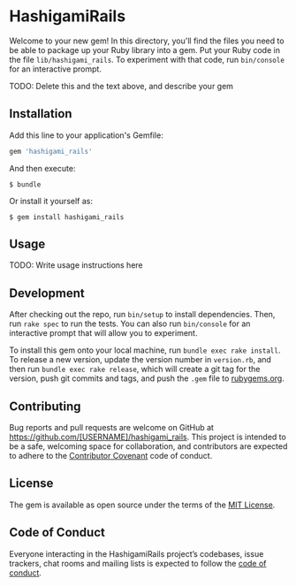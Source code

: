 # HashigamiRails

Welcome to your new gem! In this directory, you'll find the files you need to be able to package up your Ruby library into a gem. Put your Ruby code in the file `lib/hashigami_rails`. To experiment with that code, run `bin/console` for an interactive prompt.

TODO: Delete this and the text above, and describe your gem

## Installation

Add this line to your application's Gemfile:

```ruby
gem 'hashigami_rails'
```

And then execute:

    $ bundle

Or install it yourself as:

    $ gem install hashigami_rails

## Usage

TODO: Write usage instructions here

## Development

After checking out the repo, run `bin/setup` to install dependencies. Then, run `rake spec` to run the tests. You can also run `bin/console` for an interactive prompt that will allow you to experiment.

To install this gem onto your local machine, run `bundle exec rake install`. To release a new version, update the version number in `version.rb`, and then run `bundle exec rake release`, which will create a git tag for the version, push git commits and tags, and push the `.gem` file to [rubygems.org](https://rubygems.org).

## Contributing

Bug reports and pull requests are welcome on GitHub at https://github.com/[USERNAME]/hashigami_rails. This project is intended to be a safe, welcoming space for collaboration, and contributors are expected to adhere to the [Contributor Covenant](http://contributor-covenant.org) code of conduct.

## License

The gem is available as open source under the terms of the [MIT License](http://opensource.org/licenses/MIT).

## Code of Conduct

Everyone interacting in the HashigamiRails project’s codebases, issue trackers, chat rooms and mailing lists is expected to follow the [code of conduct](https://github.com/[USERNAME]/hashigami_rails/blob/master/CODE_OF_CONDUCT.md).
